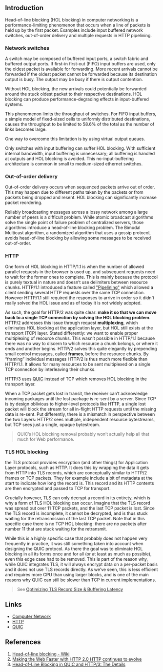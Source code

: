 ## Introduction

Head-of-line blocking (HOL blocking) in computer networking is a performance-limiting phenomenon that occurs when a line of packets is held up by the first packet.
Examples include input buffered network switches, out-of-order delivery and multiple requests in HTTP pipelining.

### Network switches

A switch may be composed of buffered input ports, a switch fabric and buffered output ports. If first-in first-out (FIFO) input buffers are used, only the oldest packet is available for forwarding.
More recent arrivals cannot be forwarded if the oldest packet cannot be forwarded because its destination output is busy. The output may be busy if there is output contention.

Without HOL blocking, the new arrivals could potentially be forwarded around the stuck oldest packet to their respective destinations. HOL blocking can produce performance-degrading effects in input-buffered systems.

This phenomenon limits the throughput of switches.
For FIFO input buffers, a simple model of fixed-sized cells to uniformly distributed destinations, causes the throughput to be limited to 58.6% of the total as the number of links becomes large.

One way to overcome this limitation is by using virtual output queues.

Only switches with input buffering can suffer HOL blocking. With sufficient internal bandwidth, input buffering is unnecessary; all buffering is handled at outputs and HOL blocking is avoided.
This no-input-buffering architecture is common in small to medium-sized ethernet switches.

### Out-of-order delivery

Out-of-order delivery occurs when sequenced packets arrive out of order. This may happen due to different paths taken by the packets or from packets being dropped and resent.
HOL blocking can significantly increase packet reordering.

Reliably broadcasting messages across a lossy network among a large number of peers is a difficult problem.
While atomic broadcast algorithms solve the single point of failure problem of centralized servers, those algorithms introduce a head-of-line blocking problem.
The Bimodal Multicast algorithm, a randomized algorithm that uses a gossip protocol, avoids head-of-line blocking by allowing some messages to be received out-of-order.

### HTTP

One form of HOL blocking in HTTP/1.1 is when the number of allowed parallel requests in the browser is used up, and subsequent requests need to wait for the former ones to complete.
This is mainly because the protocol is purely textual in nature and doesn’t use delimiters between resource chunks.
HTTP/1.1 introduced a feature called ["Pipelining"](/docs/CS/CN/HTTP/HTTP.md?id=pipelining) which allowed a client sending several HTTP requests over the same TCP connection.
However HTTP/1.1 still required the responses to arrive in order so it didn't really solved the HOL issue and as of today it is not widely adopted.

As such, the goal for HTTP/2 was quite clear: **make it so that we can move back to a single TCP connection by solving the HOL blocking problem**.
HTTP/2 addresses this issue through request **multiplexing**, which eliminates HOL blocking at the application layer, but HOL still exists at the transport (TCP) layer.
Stated differently: we want to enable proper multiplexing of resource chunks.
This wasn’t possible in HTTP/1.1 because there was no way to discern to which resource a chunk belongs, or where it ends and another begins.
HTTP/2 solves this quite elegantly by prepending small control messages, called **frames**, before the resource chunks.
By “framing” individual messages HTTP/2 is thus much more flexible than HTTP/1.1.
It allows for many resources to be sent multiplexed on a single TCP connection by interleaving their chunks.

HTTP/3 uses [QUIC](/docs/CS/CN/HTTP/QUIC.md) instead of TCP which removes HOL blocking in the transport layer.

When a TCP packet gets lost in transit, the receiver can’t acknowledge incoming packages until the lost package is re-sent by a server.
Since TCP is by design oblivious to higher-level protocols like HTTP, a single lost packet will block the stream for all in-flight HTTP requests until the missing data is re-sent.
Put differently, there is a mismatch in perspective between the two Layers: HTTP/2 sees multiple, independent resource bytestreams, but TCP sees just a single, opaque bytestream.

> QUIC’s HOL blocking removal probably won’t actually help all that much for Web performance.

### TLS HOL blocking

the TLS protocol provides encryption (and other things) for Application Layer protocols, such as HTTP.
It does this by wrapping the data it gets from HTTP into TLS records, which are conceptually similar to HTTP/2 frames or TCP packets.
They for example include a bit of metadata at the start to indicate how long the record is. This record and its HTTP contents are then encrypted and passed to TCP for transport.

Crucially however, TLS can only decrypt a record in its entirety, which is why a form of TLS HOL blocking can occur.
Imagine that the TLS record was spread out over 11 TCP packets, and the last TCP packet is lost.
Since the TLS record is incomplete, it cannot be decrypted, and is thus stuck waiting for the retransmission of the last TCP packet.
Note that in this specific case there is no TCP HOL blocking: there are no packets after number 11 that are stuck waiting for the retransmit.

While this is a highly specific case that probably does not happen very frequently in practice, it was still something taken into account when designing the QUIC protocol.
As there the goal was to eliminate HOL blocking in all its forms once and for all (or at least as much as possible), even this edge case had to be removed. This is part of the reason why,
while QUIC integrates TLS, it will always encrypt data on a per-packet basis and it does not use TLS records directly.
As we’ve seen, this is less efficient and requires more CPU than using larger blocks, and is one of the main reasons why QUIC can still be slower than TCP in current implementations.

> See [Optimizing TLS Record Size & Buffering Latency](https://www.igvita.com/2013/10/24/optimizing-tls-record-size-and-buffering-latency/)

## Links

- [Computer Network](/docs/CS/CN/CN.md)
- [HTTP](/docs/CS/CN/HTTP/HTTP.md)
- [QUIC](/docs/CS/CN/HTTP/QUIC.md)

## References

1. [Head-of-line blocking - Wiki](https://en.wikipedia.org/wiki/Head-of-line_blocking)
2. [Making the Web Faster with HTTP 2.0 HTTP continues to evolve](https://queue.acm.org/detail.cfm?id=2555617)
3. [Head-of-Line Blocking in QUIC and HTTP/3: The Details](https://github.com/rmarx/holblocking-blogpost#sec_tls)
